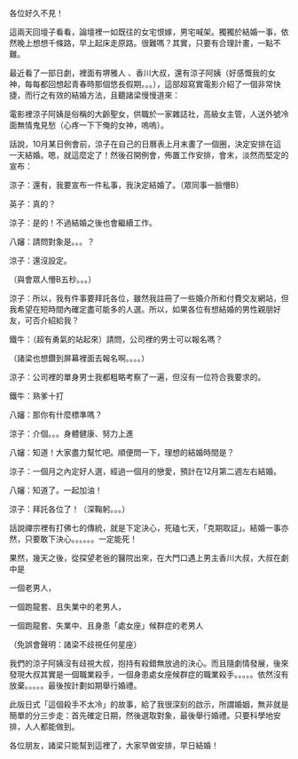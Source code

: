 各位好久不見！



這兩天回壇子看看，論壇裡一如既往的女宅恨嫁，男宅喊架。獨獨於結婚一事，依然晚上想想千條路，早上起床走原路。很難嗎？其實，只要有合理計畫，一點不難。



最近看了一部日劇，裡面有堺雅人 、香川大叔，還有涼子阿姨（好感慨我的女神，每每都回想起青春時那個悠長假期。。。），這部超寫實電影介紹了一個非常快捷，而行之有效的結婚方法，且聽諸梁慢慢道來：



電影裡涼子阿姨是俗稱的大齡聖女，供職於一家雜誌社，高級女主管，人送外號冷面無情鬼見愁（心疼一下下俺的女神，嗚嗚）。



話說，10月某日例會前，涼子在自己的日曆表上月末畫了一個圈，決定安排在這一天結婚。嗯，就這麼定了！然後召開例會，佈置工作安排，會末，淡然而堅定的宣布：

涼子：還有，我要宣布一件私事，我決定結婚了。（眾同事一臉懵B）

英子：真的？

涼子：是的！不過結婚之後也會繼續工作。

八嬸：請問對象是。。。？

涼子：還沒設定。

（與會眾人懵B五秒。。。）

涼子：所以，我有件事要拜託各位，雖然我註冊了一些婚介所和付費交友網站，但我希望在短時間內確定盡可能多的人選。所以，如果各位有想結婚的男性親朋好友，可否介紹給我？

鐵牛：（超有勇氣的站起來）請問，公司裡的男士可以報名嗎？

（諸梁也想鑽到屏幕裡面去報名啊。。。。）

涼子：公司裡的單身男士我都粗略考察了一遍，但沒有一位符合我要求的。

鐵牛：熟爹十打

八嬸：那你有什麼標準嗎？

涼子：介個。。。身體健康、努力上進

八嬸：知道！大家盡力幫忙吧。順便問一下，理想的結婚時間是？

涼子：一個月之內定好人選，經過一個月的戀愛，預計在12月第二週左右結婚。

八嬸：知道了。一起加油！

涼子：拜託各位了！（深鞠躬。。。）



話說禪宗裡有打佛七的傳統，就是下定決心，死磕七天，「克期取証」。結婚一事亦然，只要敢下決心。。。。。。一定能死！



果然，幾天之後，從探望老爸的醫院出來，在大門口遇上男主香川大叔，大叔在劇中是

一個老男人，

一個跑龍套、且失業中的老男人，

一個跑龍套、失業中、且身患「處女座」候群症的老男人

（免誤會聲明：諸梁不歧視任何星座）



我們的涼子阿姨沒有歧視大叔，抱持有殺錯無放過的決心。而且隨劇情發展，後來發現大叔其實是一個職業殺手，一個身患處女座候群症的職業殺手。。。。。依然沒有放棄。。。。。最後按計劃如期舉行婚禮。



此版日式「這個殺手不太冷」的故事，給了我很深刻的啟示，所謂婚姻，無非就是簡單的分三步走：首先確定日期，然後選取對象，最後舉行婚禮。只要科學地安排，人人都能做到。



各位朋友，諸梁只能幫到這裡了，大家早做安排，早日結婚！









